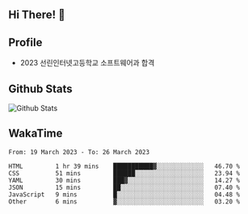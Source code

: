 ## Hi There! 👋

## Profile

-   2023 선린인터넷고등학교 소프트웨어과 합격

## Github Stats

![Github Stats](https://github-readme-stats.vercel.app/api/top-langs/?username=NY0510&theme=tokyonight&hide_border=true&layout=compact)

## WakaTime

<!--START_SECTION:waka-->

```text
From: 19 March 2023 - To: 26 March 2023

HTML         1 hr 39 mins    ███████████▓░░░░░░░░░░░░░   46.70 %
CSS          51 mins         ██████░░░░░░░░░░░░░░░░░░░   23.94 %
YAML         30 mins         ███▓░░░░░░░░░░░░░░░░░░░░░   14.27 %
JSON         15 mins         ██░░░░░░░░░░░░░░░░░░░░░░░   07.40 %
JavaScript   9 mins          █░░░░░░░░░░░░░░░░░░░░░░░░   04.48 %
Other        6 mins          ▓░░░░░░░░░░░░░░░░░░░░░░░░   03.20 %
```

<!--END_SECTION:waka-->
